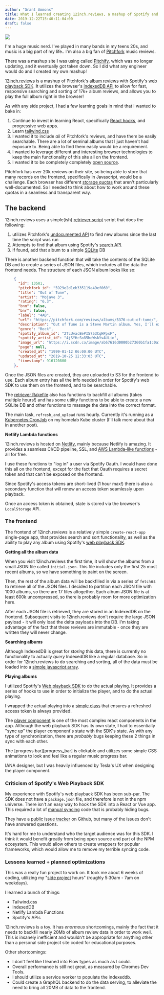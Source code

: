 ```yaml
---
author: "Grant Ammons"
title: What I learned creating 12inch.reviews, a mashup of Spotify and Pitchfork
date: 2019-12-22T15:40:11-04:00
draft: false
---
```


![](/images/12inch.reviews.png)

I'm a huge music nerd.  I've played in many bands in my teens 20s, and music is a big part of my life.. I'm also a big fan of [Pitchfork][pitchfork] music reviews.

There was a mashup site I was using called [Pitchify][pitchify], which was no longer updating, and it eventually got taken down.  So I did what any engineer would do and I created my own mashup!

[12inch.reviews](https://12inch.reviews) is a mashup of Pitchfork's [album reviews][reviews] with Spotify's [web playback SDK][sdk].  It utilizes the browser's [IndexedDB API][indexeddb] to allow for fast, responsive searching and sorting of 17k+ album reviews, and allows you to play the full album right in the browser!

As with any side project, I had a few learning goals in mind that I wanted to bake in:

1. Continue to invest in learning React, specifically [React hooks][hooks], and progressive web apps.
2. Learn [tailwind.css][tailwind]
3. I wanted it to include *all* of Pitchfork's reviews, and have them be easily searchable.  There are a lot of seminal albums that I just haven't had exposure to.  Being able to find them easily would be a requirement.
4. I wanted to leverage different and interesting browser technologies to keep the main functionality of this site all on the frontend.
5. I wanted it to be completely completely [open source](https://github.com/gammons/12inch.reviews).

Pitchfork has over 20k reviews on their site, so being able to store that many records on the frontend, specifically in Javascript, would be a challenge.  Each browser has different [storage quotas](https://developers.google.com/web/tools/workbox/guides/storage-quota) that aren't particularly well-documented.  So I needed to think about how to work around these quotas in a seamless and transparent way.


## The backend

12inch.reviews uses a simple(ish) [retriever script][retriever] script that does the following:

1. utilizes Pitchfork's [undocumented API][pitchfork_api] to find new albums since the last time the script was run
2. Attempts to find that album using Spotify's [search API][spotify_search].
3. If found, add that album to a simple [SQLite](https://www.sqlite.org/index.html) DB

There is another backend function that will take the contents of the SQLite DB and to create a series of JSON files, which includes all the data the frontend needs.  The structure of each JSON album looks like so:

```json
    {
      "id": 13501,
      "pitchfork_id": "5929e2d1eb335119a49ef060",
      "title": "Out of Tune",
      "artist": "Mojave 3",
      "rating": "6.3",
      "bnm": false,
      "bnr": false,
      "label": "4AD",
      "url": "https://pitchfork.com/reviews/albums/5376-out-of-tune/",
      "description": "Out of Tune is a Steve Martin album. Yes, I'll explain: Once upon a time, there was ...",
      "genre": "Rock",
      "spotify_album_id": "2TLUvacBePI5753CqHPpxF",
      "spotify_artist_id": "4jSYHcSo85heWskYvAULio",
      "image_url": "https://i.scdn.co/image/ab67616d0000b27360b1fa1c0a15bcb97f9544a2",
      "page": null,
      "created_at": "1999-01-12 06:00:00 UTC",
      "updated_at": "2019-10-25 12:33:03 UTC",
      "timestamp": 916120800
    },
```

Once the JSON files are created, they are uploaded to S3 for the frontend to use.  Each album entry has all the info needed in order for Spotify's web SDK to use them on the frontend, and to be searchable.

The [retriever Rakefile][retriever_rakefile] also has functions to backfill all albums (takes multiple hours!) and has some utility functions to be able to create a new SQLite DB and other functions to massage the data into the correct format.

The main task, `refresh_and_upload` runs hourly.  Currently it's running as a [Kubernetes CronJob][cronjob] on my homelab Kube cluster (I'll talk more about that in another post).

**Netlify Lambda functions**

12inch.reviews is hosted on [Netlify][netlify], mainly because Netlify is amazing.  It provides a seamless CI/CD pipeline, SSL, and [AWS Lambda-like functions][functions] - all for free.

I use these functions to "log in" a user via Spotify Oauth.  I would have done this all on the frontend, except for the fact that Oauth requires a secret token and that can't be exposed on the frontend.  

Since Spotify's access tokens are short-lived (1 hour max!) there is also a secondary function that will renew an access token seamlessly upon playback.

Once an access token is obtained, state is stored via the browser's `LocalStorage` API.

### The frontend

The frontend of 12inch.reviews is a relatively simple `create-react-app` single-page app, that provides search and sort functionality, as well as the ability to play any album using Spotify's [web playback SDK][sdk].

**Getting all the album data**

When you visit 12inch.reviews the first time, it will show the albums from a small JSON file called `initial.json`.  This file includes only the first 25 most recent albums, so we have something to paint on the screen.

Then, the rest of the album data will be backfilled in via a series of `fetch`es to retrieve all of the JSON files.  I decided to partition each JSON file with 1000 albums, so there are 17 files altogether.  Each album JSON file is at least 600k uncompressed, so there is probably room for more optimization here.

After each JSON file is retrieved, they are stored in an IndexedDB on the frontend.  Subsequent visits to 12inch.reviews don't require the large JSON payload  - it will only load the delta payloads into the DB.  I'm taking advantage of the fact that these reviews are immutable - once they are written they will never change.

**Searching albums**

Although IndexedDB is great for *storing* this data, there is currently no functionality to actually *query* IndexedDB like a regular database.  So in order for 12inch.reviews to do searching and sorting, all of the data must be loaded into a [simple javascript array][albumstore].

**Playing albums**

I utilized Spotify's [Web playback SDK][sdk] to do the actual playing.  It provides a series of hooks to use in order to initialize the player, and to do the actual playing.

I wrapped the actual playing into a [simple class][player] that ensures a refreshed access token is always provided.

The [player component][player_component] is one of the most complex react components in the app.  Although the web playback SDK has its own state, I had to essentially "sync up" the player component's state with the SDK's state.  As with any type of synchronization, there are *probably* bugs keeping these 2 things in sync with each other.

The [progress bar][progress_bar] is clickable and utilizes some simple CSS animations to look and feel like a regular music progress bar.  

IANA designer, but I was heavily influenced by Tesla's UX when designing the player component.

### Criticism of Spotify's Web Playback SDK

My experience with Spotify's web playback SDK has been sub-par.  The SDK does not have a `package.json` file, and therefore is not in the npm universe.  There isn't an easy way to hook the SDK into a React or Vue app.  This required a lot of [manual syncing][syncing] code that is probably hiding bugs.

They have a [public issue tracker][tracker] on Github, but many of the issues don't have answered questions.

It's hard for me to understand who the target audience was for this SDK.  I think it would benefit greatly from being open source and part of the NPM ecosystem.  This would allow others to create wrappers for popular frameworks, which would allow me to remove my terrible syncing code.

### Lessons learned + planned optimizations

This was a really fun project to work on.  It took me about 6 weeks of coding, utilizing my "[side project][side] hours" (roughly 5:30am - 7am on weekdays).

I learned a bunch of things:

* Tailwind.css
* IndexedDB
* Netlify Lambda Functions
* Spotify's APIs

12inch.reviews is a toy.  It has *enormous* shortcomings, mainly the fact that it needs to backfill nearly 20Mb of album review data in order to work well.  This is insanely inefficient and wouldn't be appropriate for anything other than a personal side project site coded for educational purposes.

Other shortcomings:
* I don't feel like I leaned into Flow types as much as I could.
* Overall performance is still not great, as measured by Chromes Dev Tools.
* I should utilize a service worker to populate the indexeddb.
* Could create a GraphQL backend to do the data serving, to alleviate the need to bring all 20MB of data to the frontend.


[12inch]: https://12inch.reviews
[spotify_search]: https://developer.spotify.com/documentation/web-api/reference/search/search/
[pitchfork_api]: https://pitchfork.com/api/v2/search/?types=reviews
[pf]: https://pitchfork.com
[pitchfork]: https://pitchfork.com/
[pitchify]: http://pitchify.com
[tailwind]: https://tailwindcss.com/
[hooks]: https://reactjs.org/docs/hooks-intro.html
[sdk]: https://developer.spotify.com/documentation/web-playback-sdk/quick-start/
[reviews]: https://pitchfork.com/reviews/albums/
[indexeddb]: https://developer.mozilla.org/en-US/docs/Web/API/IndexedDB_API
[retriever]: https://github.com/gammons/12inch.reviews/blob/master/retriever/retrieve.rb
[retriever_rakefile]: https://github.com/gammons/12inch.reviews/blob/master/retriever/Rakefile
[cronjob]: https://kubernetes.io/docs/concepts/workloads/controllers/cron-jobs/
[albumstore]: https://github.com/gammons/12inch.reviews/blob/master/src/app.js#L53
[netlify]: https://netlify.com
[functions]: https://www.netlify.com/products/functions/
[player]: https://github.com/gammons/12inch.reviews/blob/master/src/models/spotifyPlayer.js
[tracker]: https://github.com/spotify/web-playback-sdk
[player_component]: https://github.com/gammons/12inch.reviews/blob/master/src/components/player.js
[syncing]: https://github.com/gammons/12inch.reviews/blob/master/src/components/player.js#L52-L58
[side]: https://grant.dev/2016/07/22/the-life-changing-benefits-of-side-projects/
